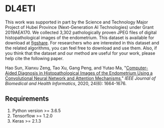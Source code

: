 # DL4ETI

This work was supported in part by the Science and Technology Major Project of Hubei Province (Next-Generation AI Technologies) under Grant 2019AEA170. We collected 3,302 pathologically proven JPEG files of digital histopathological images of the endometrium. This dataset is available for download at [figshare](https://doi.org/10.6084/m9.figshare.7306361.v2). For researchers who are interested in this dataset and the related algorithms, you can feel free to download and use them. Also, if you think that the dataset and our method are useful for your work, please help cite the following paper.

Hao Sun, Xianxu Zeng, Tao Xu, Gang Peng, and Yutao Ma, "[Computer-Aided Diagnosis in Histopathological Images of the Endometrium Using a Convolutional Neural Network and Attention Mechanisms](https://ieeexplore.ieee.org/document/8854180)," _IEEE Journal of Biomedical and Health Informatics_, 2020, 24(6): 1664-1676.

## Requirements

1. Python version >= 3.6.5
2. Tensorflow >= 1.2.0
3. Keras >= 2.1.3
